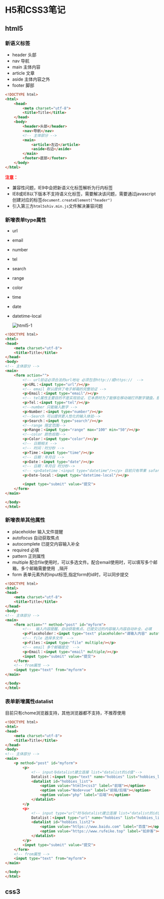 # H5和CSS3笔记

## html5

### 新语义标签

- header 头部
- nav 导航
- main 主体内容
- article 文章
- aside 主体内容之外
- footer 脚部

```html
<!DOCTYPE html>
<html>
    <head>
        <meta charset="utf-8">
        <title>Title</title>
    </head>
    <body>
        <header>头部</header>
        <nav>导航</nav>
        <!-- 主体部分 -->
        <main>
            <article>左边</article>
            <aside>右边</aside>
        </main>
        <footer>底部</footer>
    </body>
</html>
```

<strong style="color:red">注意：</strong>

- 兼容性问题，IE9中会把新语义化标签解析为行内标签
- IE8或IE8以下版本不支持语义化标签，需要解决该问题，需要通过javascript创建对应的标签`document.createElement("header")`
- 引入第三方`html5shiv.min.js`文件解决兼容问题

### 新增表单type属性

- url

- email

- number

- tel

- search

- range

- color

- time

- date

- datetime-local

  ![html5-1](E:\学习笔记\Node学习\images\html5-1.png)

```html
<!DOCTYPE html>
<html>
<head>
    <meta charset="utf-8">
    <title>Title</title>
</head>
<body>
<!-- 主体部分 -->
<main>
    <form action="">
        <!-- url验证必须合法的url地址 必须包含http://或https://  -->
        <p>URL：<input type="url"/></p>
        <!-- email 默认提供了电子邮箱的完整验证 -->
        <p>Email：<input type="email"/></p>
        <!-- tel属性主要目的不是实现验证，它本质时为了能够在移动端打开数字键盘。意味着数字键盘限制了用户只能输入数字。 简单测试：可以通过qq发送文件》》手机端使用qq接收》》使用手机浏览器查看-->
        <p>Tel：<input type="tel"/></p>
        <!--number 只能输入数字 -->
        <p>Number：<input type="number"/></p>
        <!--Search 可以提供更人性化的输入体验-->
        <p>Search：<input type="search"/></p>
        <!--range 限定范围-->
        <p>Range：<input type="range" max="100" min="50"/></p>
        <!--color 颜色拾取-->
        <p>Color：<input type="color"/></p>
        <!-- 日期相关 -->
        <!-- 时间：时分秒 -->
        <p>Time：<input type="time"/></p>
        <!-- 日期：年月日 -->
        <p>Date：<input type="date"/></p>
        <!-- 日期：年月日 时分秒-->
        <!-- <p>Datetime：<input type="datetime"/></p> 目前只有苹果 safari支持-->
        <p>Date-local：<input type="datetime-local"/></p>

        <input type="submit" value="提交">
    </form>
</main>

</body>
</html>
```

### 新增表单其他属性

- placeholder 输入文件提醒
- autofocus 自动获取焦点
- autocomplete 已提交内容输入补全
- required 必填
- pattern  正则属性
- multiple 配合file使用时，可以多选文件。配合email使用时，可以填写多个邮箱，多个邮箱需要使用` ,`隔开
- form 表单元素外的input标签,指定form的id时，可以同步提交

```html
<!DOCTYPE html>
<html>
<head>
    <meta charset="utf-8">
    <title>Title</title>
</head>
<body>
<!-- 主体部分 -->
<main>
    <form action="" method="post" id="myform">
        <!--  输入内容提醒、自动获取焦点、已提交过的内容输入内容自动补全、必填   -->
        <p>Placeholder：<input type="text" placeholder="请输入内容" autofocus required autocomplete="on"/></p>
        <!-- file 选择多文件  -->
        <p>Files：<input type="file" multiple/></p>
        <!-- email 多个邮箱提交  -->
        <p>Email：<input type="email" multiple/></p>
        <input type="submit" value="提交">
    </form>
    <!-- from属性 -->
    <input type="text" from="myform">
</main>

</body>
</html>
```

### 表单新增属性datalist

目前只有chome浏览器支持，其他浏览器都不支持，不推荐使用

```html
<!DOCTYPE html>
<html>
<head>
    <meta charset="utf-8">
    <title>Title</title>
</head>
<body>
<!-- 主体部分 -->
<main>
    <p method="post" id="myform">
        <p>
            <!-- input与datalist建立连接 list="datalist的id值"-->
            Datalist：<input type="text" name="hobbies" list="hobbies_list">
            <datalist id="hobbies_list">
                <option value="html5+css3" label="前端"></option>
                <option value="Node+vue" label="前端/后端"></option>
                <option value="php" label="后端"></option>
            </datalist>
        </p
        <p>
            <!-- input type="url"时与datalist建立连接 list="datalist的id值" option的value=""必须包含http://获取https://-->
            Datalist：<input type="url" name="hobbies" list="hobbies_list2">
            <datalist id="hobbies_list2">
                <option value="https://www.baidu.com" label="百度"></option>
                <option value="https://www.rufeike.top" label="如非客"></option>
            </datalist>
        </p>
        <input type="submit" value="提交">
    </form>
    <!-- from属性 -->
    <input type="text" from="myform">
</main>

</body>
</html>
```



## css3
